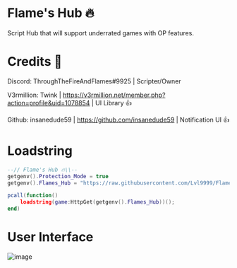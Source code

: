 # Flame's Hub 🔥

Script Hub that will support underrated games with OP features.

# Credits 👀
Discord: ThroughTheFireAndFlames#9925 | Scripter/Owner


V3rmillion: Twink | https://v3rmillion.net/member.php?action=profile&uid=1078854 | UI Library 👍

Github: insanedude59 | https://github.com/insanedude59 | Notification UI 👍
# Loadstring
```lua
--// Flame's Hub 🔥\\--
getgenv().Protection_Mode = true
getgenv().Flames_Hub = "https://raw.githubusercontent.com/Lvl9999/Flames/main/Source";

pcall(function()
    loadstring(game:HttpGet(getgenv().Flames_Hub))();
end)
```

# User Interface
![image](https://github.com/Lvl9999/Hub/assets/123672448/ea8efe90-02d0-4aa9-81f0-a262ec63227a)
